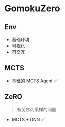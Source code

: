 # GomokuZero

## Env
- 基础环境
- 可视化
- 可交互

## MCTS
- 基础的 MCTS Agent ✅


## ZeRO
> 有关序列采样的问题

- MCTS + DNN ✅

